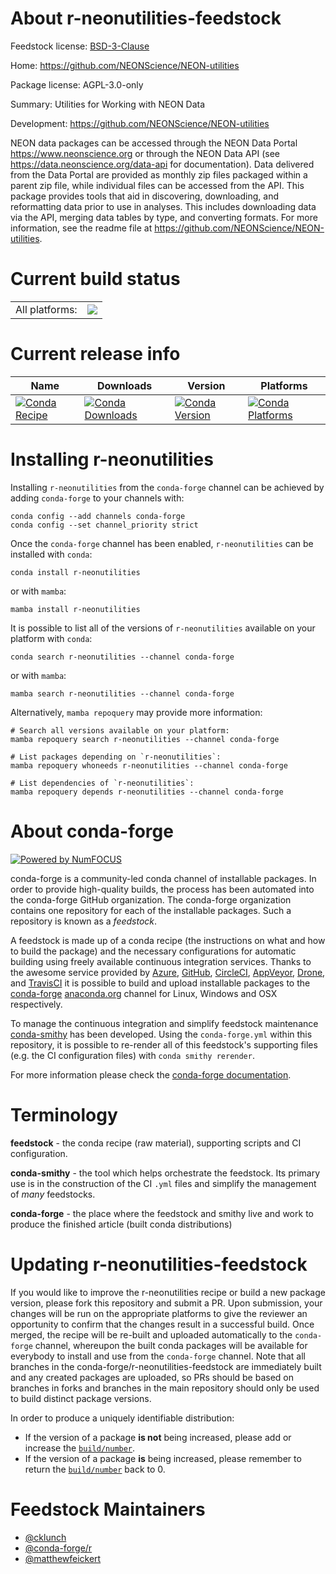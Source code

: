 About r-neonutilities-feedstock
===============================

Feedstock license: [BSD-3-Clause](https://github.com/conda-forge/r-neonutilities-feedstock/blob/main/LICENSE.txt)

Home: https://github.com/NEONScience/NEON-utilities

Package license: AGPL-3.0-only

Summary: Utilities for Working with NEON Data

Development: https://github.com/NEONScience/NEON-utilities

NEON data packages can be accessed through the NEON Data Portal <https://www.neonscience.org>
or through the NEON Data API (see <https://data.neonscience.org/data-api> for documentation).
Data delivered from the Data Portal are provided as monthly zip files packaged within
a parent zip file, while individual files can be accessed from the API. This package
provides tools that aid in discovering, downloading, and reformatting data prior
to use in analyses. This includes downloading data via the API, merging data tables
by type, and converting formats. For more information, see the readme file at <https://github.com/NEONScience/NEON-utilities>.


Current build status
====================


<table><tr><td>All platforms:</td>
    <td>
      <a href="https://dev.azure.com/conda-forge/feedstock-builds/_build/latest?definitionId=25791&branchName=main">
        <img src="https://dev.azure.com/conda-forge/feedstock-builds/_apis/build/status/r-neonutilities-feedstock?branchName=main">
      </a>
    </td>
  </tr>
</table>

Current release info
====================

| Name | Downloads | Version | Platforms |
| --- | --- | --- | --- |
| [![Conda Recipe](https://img.shields.io/badge/recipe-r--neonutilities-green.svg)](https://anaconda.org/conda-forge/r-neonutilities) | [![Conda Downloads](https://img.shields.io/conda/dn/conda-forge/r-neonutilities.svg)](https://anaconda.org/conda-forge/r-neonutilities) | [![Conda Version](https://img.shields.io/conda/vn/conda-forge/r-neonutilities.svg)](https://anaconda.org/conda-forge/r-neonutilities) | [![Conda Platforms](https://img.shields.io/conda/pn/conda-forge/r-neonutilities.svg)](https://anaconda.org/conda-forge/r-neonutilities) |

Installing r-neonutilities
==========================

Installing `r-neonutilities` from the `conda-forge` channel can be achieved by adding `conda-forge` to your channels with:

```
conda config --add channels conda-forge
conda config --set channel_priority strict
```

Once the `conda-forge` channel has been enabled, `r-neonutilities` can be installed with `conda`:

```
conda install r-neonutilities
```

or with `mamba`:

```
mamba install r-neonutilities
```

It is possible to list all of the versions of `r-neonutilities` available on your platform with `conda`:

```
conda search r-neonutilities --channel conda-forge
```

or with `mamba`:

```
mamba search r-neonutilities --channel conda-forge
```

Alternatively, `mamba repoquery` may provide more information:

```
# Search all versions available on your platform:
mamba repoquery search r-neonutilities --channel conda-forge

# List packages depending on `r-neonutilities`:
mamba repoquery whoneeds r-neonutilities --channel conda-forge

# List dependencies of `r-neonutilities`:
mamba repoquery depends r-neonutilities --channel conda-forge
```


About conda-forge
=================

[![Powered by
NumFOCUS](https://img.shields.io/badge/powered%20by-NumFOCUS-orange.svg?style=flat&colorA=E1523D&colorB=007D8A)](https://numfocus.org)

conda-forge is a community-led conda channel of installable packages.
In order to provide high-quality builds, the process has been automated into the
conda-forge GitHub organization. The conda-forge organization contains one repository
for each of the installable packages. Such a repository is known as a *feedstock*.

A feedstock is made up of a conda recipe (the instructions on what and how to build
the package) and the necessary configurations for automatic building using freely
available continuous integration services. Thanks to the awesome service provided by
[Azure](https://azure.microsoft.com/en-us/services/devops/), [GitHub](https://github.com/),
[CircleCI](https://circleci.com/), [AppVeyor](https://www.appveyor.com/),
[Drone](https://cloud.drone.io/welcome), and [TravisCI](https://travis-ci.com/)
it is possible to build and upload installable packages to the
[conda-forge](https://anaconda.org/conda-forge) [anaconda.org](https://anaconda.org/)
channel for Linux, Windows and OSX respectively.

To manage the continuous integration and simplify feedstock maintenance
[conda-smithy](https://github.com/conda-forge/conda-smithy) has been developed.
Using the ``conda-forge.yml`` within this repository, it is possible to re-render all of
this feedstock's supporting files (e.g. the CI configuration files) with ``conda smithy rerender``.

For more information please check the [conda-forge documentation](https://conda-forge.org/docs/).

Terminology
===========

**feedstock** - the conda recipe (raw material), supporting scripts and CI configuration.

**conda-smithy** - the tool which helps orchestrate the feedstock.
                   Its primary use is in the construction of the CI ``.yml`` files
                   and simplify the management of *many* feedstocks.

**conda-forge** - the place where the feedstock and smithy live and work to
                  produce the finished article (built conda distributions)


Updating r-neonutilities-feedstock
==================================

If you would like to improve the r-neonutilities recipe or build a new
package version, please fork this repository and submit a PR. Upon submission,
your changes will be run on the appropriate platforms to give the reviewer an
opportunity to confirm that the changes result in a successful build. Once
merged, the recipe will be re-built and uploaded automatically to the
`conda-forge` channel, whereupon the built conda packages will be available for
everybody to install and use from the `conda-forge` channel.
Note that all branches in the conda-forge/r-neonutilities-feedstock are
immediately built and any created packages are uploaded, so PRs should be based
on branches in forks and branches in the main repository should only be used to
build distinct package versions.

In order to produce a uniquely identifiable distribution:
 * If the version of a package **is not** being increased, please add or increase
   the [``build/number``](https://docs.conda.io/projects/conda-build/en/latest/resources/define-metadata.html#build-number-and-string).
 * If the version of a package **is** being increased, please remember to return
   the [``build/number``](https://docs.conda.io/projects/conda-build/en/latest/resources/define-metadata.html#build-number-and-string)
   back to 0.

Feedstock Maintainers
=====================

* [@cklunch](https://github.com/cklunch/)
* [@conda-forge/r](https://github.com/orgs/conda-forge/teams/r/)
* [@matthewfeickert](https://github.com/matthewfeickert/)

